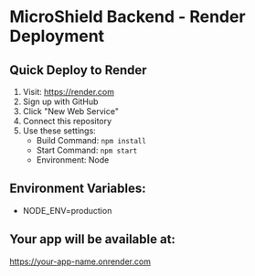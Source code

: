 # MicroShield Backend - Render Deployment

## Quick Deploy to Render

1. Visit: https://render.com
2. Sign up with GitHub
3. Click "New Web Service"
4. Connect this repository
5. Use these settings:
   - Build Command: `npm install`
   - Start Command: `npm start`
   - Environment: Node

## Environment Variables:
- NODE_ENV=production

## Your app will be available at:
https://your-app-name.onrender.com
